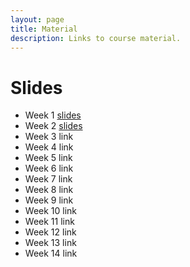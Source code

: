 ```yaml
---
layout: page
title: Material
description: Links to course material.
---
```


# Slides

<!-- * Week 1 [slides](./assets/slides/Session_1.html) -->
* Week 1 [slides](./assets/slides/Week1.pdf)
* Week 2 [slides](./assets/slides/Week2.pdf)
* Week 3 link
* Week 4 link
* Week 5 link
* Week 6 link
* Week 7 link
* Week 8 link
* Week 9 link
* Week 10 link
* Week 11 link
* Week 12 link
* Week 13 link
* Week 14 link


